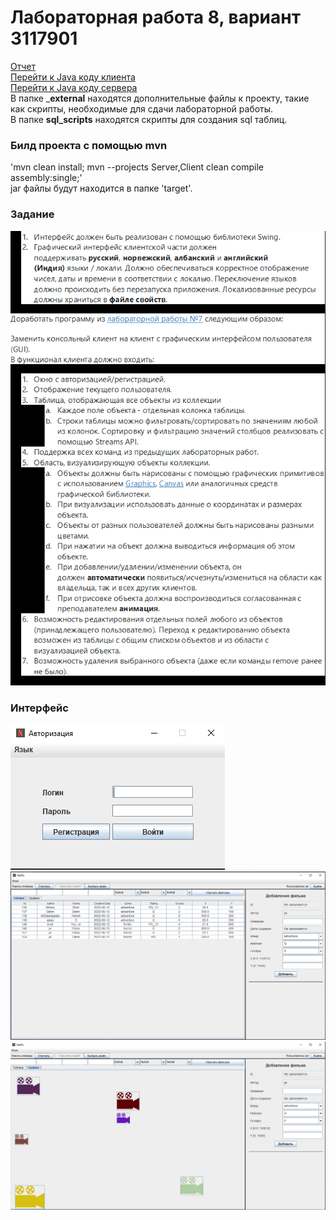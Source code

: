 # Лабораторная работа 8, вариант 3117901

[Отчет](_task/lab8.docx)  
[Перейти к Java коду клиента](Client/src/main/java)  
[Перейти к Java коду сервера](Server/src/main/java)  
В папке ___external__ находятся дополнительные файлы к проекту, такие как
скрипты, необходимые для сдачи лабораторной работы.  
В папке __sql_scripts__ находятся скрипты для создания sql таблиц.

### Билд проекта с помощью mvn
'mvn clean install; mvn --projects Server,Client clean compile assembly:single;'  
jar файлы будут находится в папке 'target'.

### Задание
![img.png](_task/img.png)

### Интерфейс
![auth.png](_task/auth.png)
![main1.png](_task/main1.png)
![main2.png](_task/main2.png)